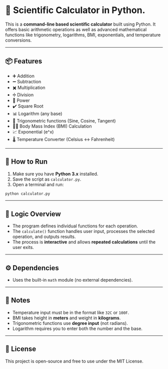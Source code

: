 # 🧮 Scientific Calculator in Python.

This is a **command-line based scientific calculator** built using Python. It offers basic arithmetic operations as well as advanced mathematical functions like trigonometry, logarithms, BMI, exponentials, and temperature conversions.

---

## 📦 Features

- ➕ Addition  
- ➖ Subtraction  
- ✖️ Multiplication  
- ➗ Division  
- 🔼 Power  
- ✔️ Square Root  
- 📊 Logarithm (any base)  
- 📐 Trigonometric functions (Sine, Cosine, Tangent)  
- 🧍‍♂️ Body Mass Index (BMI) Calculation  
- 📈 Exponential (e^x)  
- 🌡️ Temperature Converter (Celsius ↔ Fahrenheit)  

---

## 🚀 How to Run

1. Make sure you have **Python 3.x** installed.
2. Save the script as `calculator.py`.
3. Open a terminal and run:

```bash
python calculator.py
```
---

## 🧠 Logic Overview

- The program defines individual functions for each operation.
- The `calculate()` function handles user input, processes the selected operation, and outputs results.
- The process is **interactive** and allows **repeated calculations** until the user exits.

---

## ⚙️ Dependencies

- Uses the built-in `math` module (no external dependencies).

---

## 📌 Notes

- Temperature input must be in the format like `32C` or `100F`.
- BMI takes height in **meters** and weight in **kilograms**.
- Trigonometric functions use **degree input** (not radians).
- Logarithm requires you to enter both the number and the base.

---

## 📄 License

This project is open-source and free to use under the MIT License.
